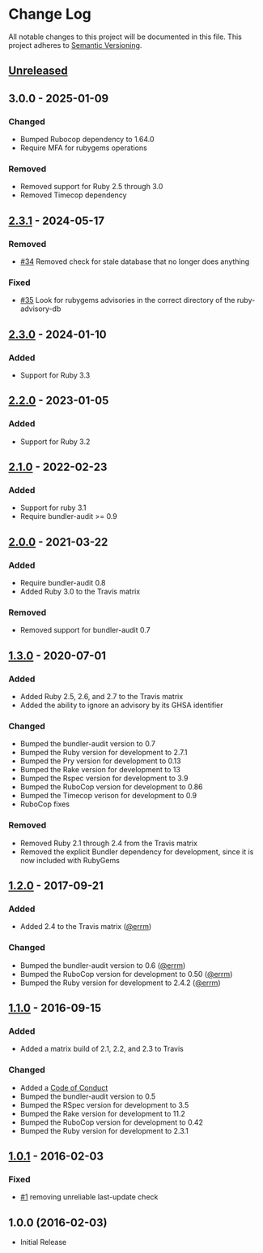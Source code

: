 # Change Log

All notable changes to this project will be documented in this file.
This project adheres to [Semantic Versioning](http://semver.org/).

## [Unreleased]

## 3.0.0 - 2025-01-09

### Changed

- Bumped Rubocop dependency to 1.64.0
- Require MFA for rubygems operations

### Removed

- Removed support for Ruby 2.5 through 3.0
- Removed Timecop dependency

## [2.3.1] - 2024-05-17

### Removed

- [#34](https://github.com/civisanalytics/ruby_audit/pull/34)
  Removed check for stale database that no longer does anything

### Fixed

- [#35](https://github.com/civisanalytics/ruby_audit/pull/35)
  Look for rubygems advisories in the correct directory of the ruby-advisory-db

## [2.3.0] - 2024-01-10

### Added

- Support for Ruby 3.3

## [2.2.0] - 2023-01-05

### Added

- Support for Ruby 3.2

## [2.1.0] - 2022-02-23

### Added

- Support for ruby 3.1
- Require bundler-audit >= 0.9

## [2.0.0] - 2021-03-22

### Added

- Require bundler-audit 0.8
- Added Ruby 3.0 to the Travis matrix

### Removed

- Removed support for bundler-audit 0.7

## [1.3.0] - 2020-07-01

### Added

- Added Ruby 2.5, 2.6, and 2.7 to the Travis matrix
- Added the ability to ignore an advisory by its GHSA identifier

### Changed

- Bumped the bundler-audit version to 0.7
- Bumped the Ruby version for development to 2.7.1
- Bumped the Pry version for development to 0.13
- Bumped the Rake version for development to 13
- Bumped the Rspec version for development to 3.9
- Bumped the RuboCop version for development to 0.86
- Bumped the Timecop verison for development to 0.9
- RuboCop fixes

### Removed

- Removed Ruby 2.1 through 2.4 from the Travis matrix
- Removed the explicit Bundler dependency for development, since it is now included with RubyGems

## [1.2.0] - 2017-09-21

### Added

- Added 2.4 to the Travis matrix ([@errm])

### Changed

- Bumped the bundler-audit version to 0.6 ([@errm])
- Bumped the RuboCop version for development to 0.50 ([@errm])
- Bumped the Ruby version for development to 2.4.2 ([@errm])

## [1.1.0] - 2016-09-15

### Added

- Added a matrix build of 2.1, 2.2, and 2.3 to Travis

### Changed

- Added a [Code of Conduct](CODE_OF_CONDUCT.md)
- Bumped the bundler-audit version to 0.5
- Bumped the RSpec version for development to 3.5
- Bumped the Rake version for development to 11.2
- Bumped the RuboCop version for development to 0.42
- Bumped the Ruby version for development to 2.3.1

## [1.0.1] - 2016-02-03

### Fixed

- [#1](https://github.com/civisanalytics/ruby_audit/pull/1)
  removing unreliable last-update check

## 1.0.0 (2016-02-03)

- Initial Release

[Unreleased]: https://github.com/civisanalytics/ruby_audit/compare/v2.3.1...HEAD
[2.3.1]: https://github.com/civisanalytics/ruby_audit/compare/v2.3.0...v2.3.1
[2.3.0]: https://github.com/civisanalytics/ruby_audit/compare/v2.2.0...v2.3.0
[2.2.0]: https://github.com/civisanalytics/ruby_audit/compare/v2.1.0...v2.2.0
[2.1.0]: https://github.com/civisanalytics/ruby_audit/compare/v2.0.0...v2.1.0
[2.0.0]: https://github.com/civisanalytics/ruby_audit/compare/v1.3.0...v2.0.0
[1.3.0]: https://github.com/civisanalytics/ruby_audit/compare/v1.2.0...v1.3.0
[1.2.0]: https://github.com/civisanalytics/ruby_audit/compare/v1.1.0...v1.2.0
[1.1.0]: https://github.com/civisanalytics/ruby_audit/compare/v1.0.1...v1.1.0
[1.0.1]: https://github.com/civisanalytics/ruby_audit/compare/v1.0.0...v1.0.1
[1.0.0]: https://github.com/civisanalytics/ruby_audit/commit/7535b70412641c888c80d99514b27ba254fb8316
[@errm]: https://github.com/errm

